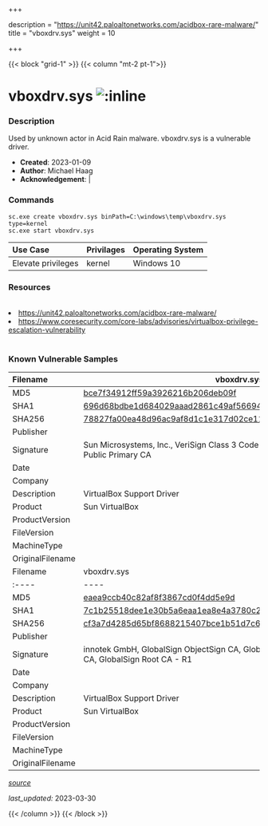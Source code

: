 +++

description = "https://unit42.paloaltonetworks.com/acidbox-rare-malware/"
title = "vboxdrv.sys"
weight = 10

+++


{{< block "grid-1" >}}
{{< column "mt-2 pt-1">}}


# vboxdrv.sys ![:inline](/images/twitter_verified.png) 


### Description

Used by unknown actor in Acid Rain malware. vboxdrv.sys is a vulnerable driver.

- **Created**: 2023-01-09
- **Author**: Michael Haag
- **Acknowledgement**:  | [](https://twitter.com/)

### Commands

```
sc.exe create vboxdrv.sys binPath=C:\windows\temp\vboxdrv.sys type=kernel
sc.exe start vboxdrv.sys
```

| Use Case | Privilages | Operating System | 
|:---- | ---- | ---- |
| Elevate privileges | kernel | Windows 10 |

### Resources
<br>
<li><a href="https://unit42.paloaltonetworks.com/acidbox-rare-malware/">https://unit42.paloaltonetworks.com/acidbox-rare-malware/</a></li>
<li><a href="https://www.coresecurity.com/core-labs/advisories/virtualbox-privilege-escalation-vulnerability">https://www.coresecurity.com/core-labs/advisories/virtualbox-privilege-escalation-vulnerability</a></li>
<br>

### Known Vulnerable Samples

| Filename | vboxdrv.sys |
|:---- | ---- | 
| MD5 | <a href="https://www.virustotal.com/gui/file/bce7f34912ff59a3926216b206deb09f">bce7f34912ff59a3926216b206deb09f</a> |
| SHA1 | <a href="https://www.virustotal.com/gui/file/696d68bdbe1d684029aaad2861c49af56694473a">696d68bdbe1d684029aaad2861c49af56694473a</a> |
| SHA256 | <a href="https://www.virustotal.com/gui/file/78827fa00ea48d96ac9af8d1c1e317d02ce11793e7f7f6e4c7aac7b5d7dd490f">78827fa00ea48d96ac9af8d1c1e317d02ce11793e7f7f6e4c7aac7b5d7dd490f</a> |
| Publisher |  |
| Signature | Sun Microsystems, Inc., VeriSign Class 3 Code Signing 2004 CA, VeriSign Class 3 Public Primary CA   |
| Date |  |
| Company |  |
| Description | VirtualBox Support Driver |
| Product | Sun VirtualBox |
| ProductVersion |  |
| FileVersion |  |
| MachineType |  |
| OriginalFilename |  |
| Filename | vboxdrv.sys |
|:---- | ---- | 
| MD5 | <a href="https://www.virustotal.com/gui/file/eaea9ccb40c82af8f3867cd0f4dd5e9d">eaea9ccb40c82af8f3867cd0f4dd5e9d</a> |
| SHA1 | <a href="https://www.virustotal.com/gui/file/7c1b25518dee1e30b5a6eaa1ea8e4a3780c24d0c">7c1b25518dee1e30b5a6eaa1ea8e4a3780c24d0c</a> |
| SHA256 | <a href="https://www.virustotal.com/gui/file/cf3a7d4285d65bf8688215407bce1b51d7c6b22497f09021f0fce31cbeb78986">cf3a7d4285d65bf8688215407bce1b51d7c6b22497f09021f0fce31cbeb78986</a> |
| Publisher |  |
| Signature | innotek GmbH, GlobalSign ObjectSign CA, GlobalSign Primary Object Publishing CA, GlobalSign Root CA - R1   |
| Date |  |
| Company |  |
| Description | VirtualBox Support Driver |
| Product | Sun VirtualBox |
| ProductVersion |  |
| FileVersion |  |
| MachineType |  |
| OriginalFilename |  |



[*source*](https://github.com/magicsword-io/LOLDrivers/tree/main/yaml/vboxdrv.sys.yml)

*last_updated:* 2023-03-30








{{< /column >}}
{{< /block >}}
